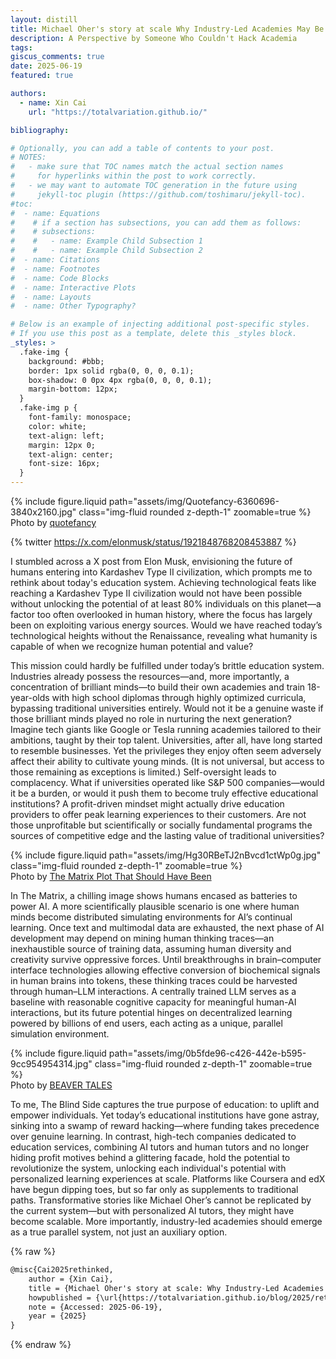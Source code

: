 ```yaml
---
layout: distill
title: Michael Oher's story at scale Why Industry-Led Academies May Be the Future
description: A Perspective by Someone Who Couldn't Hack Academia
tags:
giscus_comments: true
date: 2025-06-19
featured: true

authors:
  - name: Xin Cai
    url: "https://totalvariation.github.io/"

bibliography:

# Optionally, you can add a table of contents to your post.
# NOTES:
#   - make sure that TOC names match the actual section names
#     for hyperlinks within the post to work correctly.
#   - we may want to automate TOC generation in the future using
#     jekyll-toc plugin (https://github.com/toshimaru/jekyll-toc).
#toc:
#  - name: Equations
#    # if a section has subsections, you can add them as follows:
#    # subsections:
#    #   - name: Example Child Subsection 1
#    #   - name: Example Child Subsection 2
#  - name: Citations
#  - name: Footnotes
#  - name: Code Blocks
#  - name: Interactive Plots
#  - name: Layouts
#  - name: Other Typography?

# Below is an example of injecting additional post-specific styles.
# If you use this post as a template, delete this _styles block.
_styles: >
  .fake-img {
    background: #bbb;
    border: 1px solid rgba(0, 0, 0, 0.1);
    box-shadow: 0 0px 4px rgba(0, 0, 0, 0.1);
    margin-bottom: 12px;
  }
  .fake-img p {
    font-family: monospace;
    color: white;
    text-align: left;
    margin: 12px 0;
    text-align: center;
    font-size: 16px;
  }
---
```


<div class="row mt-3">
    <div class="col-sm mt-3 mt-md-0">
        {% include figure.liquid path="assets/img/Quotefancy-6360696-3840x2160.jpg" class="img-fluid rounded z-depth-1" zoomable=true %}
    </div>
</div>
<div class="caption">
    Photo by <a href="https://quotefancy.com/quote/757737/Sydney-J-Harris-The-whole-purpose-of-education-is-to-turn-mirrors-into-windows">quotefancy</a>
</div>

{% twitter https://x.com/elonmusk/status/1921848768208453887 %}

I stumbled across a X post from Elon Musk, envisioning the future of humans entering into Kardashev Type II civilization, which prompts me to rethink about today's education system. Achieving technological feats like reaching a Kardashev Type II civilization would not have been possible without unlocking the potential of at least 80% individuals on this planet—a factor too often overlooked in human history, where the focus has largely been on exploiting various energy sources. Would we have reached today’s technological heights without the Renaissance, revealing what humanity is capable of when we recognize human potential and value?

This mission could hardly be fulfilled under today’s brittle education system. Industries already possess the resources—and, more importantly, a concentration of brilliant minds—to build their own academies and train 18-year-olds with high school diplomas through highly optimized curricula, bypassing traditional universities entirely. Would not it be a genuine waste if those brilliant minds played no role in nurturing the next generation? Imagine tech giants like Google or Tesla running academies tailored to their ambitions, taught by their top talent. Universities, after all, have long started to resemble businesses. Yet the privileges they enjoy often seem adversely affect their ability to cultivate young minds. (It is not universal, but access to those remaining as exceptions is limited.) Self-oversight leads to complacency. What if universities operated like S&P 500 companies—would it be a burden, or would it push them to become truly effective educational institutions? A profit-driven mindset might actually drive education providers to offer peak learning experiences to their customers. Are not those unprofitable but scientifically or socially fundamental programs the sources of competitive edge and the lasting value of traditional universities?

<div class="row mt-3">
    <div class="col-sm mt-3 mt-md-0">
        {% include figure.liquid path="assets/img/Hg30RBeTJ2nBvcd1ctWp0g.jpg" class="img-fluid rounded z-depth-1" zoomable=true %}
    </div>
</div>
<div class="caption">
    Photo by <a href="https://medium.com/@marknutter/the-matrix-plot-that-should-have-been-54bcddc60e2b">The Matrix Plot That Should Have Been</a>
</div>

In The Matrix, a chilling image shows humans encased as batteries to power AI. A more scientifically plausible scenario is one where human minds become distributed simulating environments for AI’s continual learning. Once text and multimodal data are exhausted, the next phase of AI development may depend on mining human thinking traces—an inexhaustible source of training data, assuming human diversity and creativity survive oppressive forces. Until breakthroughs in brain–computer interface technologies allowing effective conversion of biochemical signals in human brains into tokens, these thinking traces could be harvested through human–LLM interactions. A centrally trained LLM serves as a baseline with reasonable cognitive capacity for meaningful human-AI interactions, but its future potential hinges on decentralized learning powered by billions of end users, each acting as a unique, parallel simulation environment.

<div class="row mt-3">
    <div class="col-sm mt-3 mt-md-0">
        {% include figure.liquid path="assets/img/0b5fde96-c426-442e-b595-9cc954954314.jpg" class="img-fluid rounded z-depth-1" zoomable=true %}
    </div>
</div>
<div class="caption">
    Photo by <a href="https://casdbeavertales.org/28879/arts-entertainment/the-blind-side-an-inspiring-story-about-helping-others/">BEAVER TALES</a>
</div>

To me, The Blind Side captures the true purpose of education: to uplift and empower individuals. Yet today’s educational institutions have gone astray, sinking into a swamp of reward hacking—where funding takes precedence over genuine learning. In contrast, high-tech companies dedicated to education services, combining AI tutors and human tutors and no longer hiding profit motives behind a glittering facade, hold the potential to revolutionize the system, unlocking each individual's potential with personalized learning experiences at scale. Platforms like Coursera and edX have begun dipping toes, but so far only as supplements to traditional paths. Transformative stories like Michael Oher’s cannot be replicated by the current system—but with personalized AI tutors, they might have become scalable. More importantly, industry-led academies should emerge as a true parallel system, not just an auxiliary option.

{% raw %}

```html
@misc{Cai2025rethinked,
    author = {Xin Cai},
    title = {Michael Oher's story at scale: Why Industry-Led Academies May Be the Future},
    howpublished = {\url{https://totalvariation.github.io/blog/2025/rethink-education/}},
    note = {Accessed: 2025-06-19},
    year = {2025}
}
```

{% endraw %}

